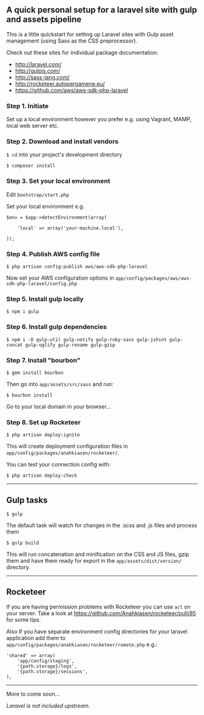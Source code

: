 ## A quick personal setup for a laravel site with gulp and assets pipeline

This is a little quickstart for setting up Laravel sites with Gulp asset management (using Sass as the CSS preprocessor).

Check out these sites for individual package documentation:

* http://laravel.com/
* http://gulpjs.com/
* http://sass-lang.com/
* http://rocketeer.autopergamene.eu/
* https://github.com/aws/aws-sdk-php-laravel

### Step 1. Initiate

Set up a local environment however you prefer e.g. using Vagrant, MAMP, local web server etc.

### Step 2. Download and install vendors

`$ cd` into your project's development directory

`$ composer install`

### Step 3. Set your local environment

Edit `bootstrap/start.php`

Set your local environment e.g.

    $env = $app->detectEnvironment(array(

        'local' => array('your-machine.local'),

    ));

### Step 4. Publish AWS config file

`$ php artisan config:publish aws/aws-sdk-php-laravel`

Now set your AWS configuration options in `app/config/packages/aws/aws-sdk-php-laravel/config.php`
    
### Step 5. Install gulp locally

`$ npm i gulp`

### Step 6. Install gulp dependencies

`$ npm i -D gulp-util gulp-notify gulp-ruby-sass gulp-jshint gulp-concat gulp-uglify gulp-rename gulp-gzip`

### Step 7. Install "bourbon"

`$ gem install bourbon`

Then go into `app/assets/src/sass` and run:

`$ bourbon install`

Go to your local domain in your browser...

### Step 8. Set up Rocketeer

`$ php artisan deploy:ignite`

This will create deployment configuration files in `app/config/packages/anahkiasen/rocketeer/`.

You can test your connection config with:

`$ php artisan deploy:check`

---

## Gulp tasks

`$ gulp`

The default task will watch for changes in the .scss and .js files and process them

`$ gulp build`

This will run concatenation and minification on the CSS and JS files, gzip them and have them ready for export in the `app/assets/dist/version/` directory.

---

## Rocketeer

If you are having permission problems with Rocketeer you can use `acl` on your server. Take a look at https://github.com/Anahkiasen/rocketeer/pull/85 for some tips. 

Also If you have separate environment config directories for your laravel application add them to `app/config/packages/anahkiasen/rocketeer/remote.php` e.g.:

    'shared' => array(
		'app/config/staging',
		'{path.storage}/logs',
		'{path.storage}/sessions',
	),

---

More to come soon...

*Laravel is not included upstream*.
